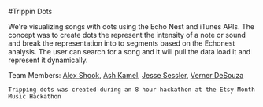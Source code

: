 #Trippin Dots

We're visualizing songs with dots using the Echo Nest and iTunes APIs. The concept was to create dots the represent the intensity of a note or sound and break the representation into to segments based on the Echonest analysis. The user can search for a song and it will pull the data load it and represent it dynamically.

Team Members: [Alex Shook](http://github.com/alexshook), [Ash Kamel](http://github.com/ajkamel), [Jesse Sessler](http://github.com/jemise111), [Verner DeSouza](http://github.com/verner-dz)

`Tripping dots was created during an 8 hour hackathon at the Etsy Month Music Hackathon`
